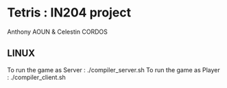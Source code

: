# Tetris : IN204 project
Anthony AOUN & Celestin CORDOS

## LINUX
To run the game as Server : ./compiler_server.sh
To run the game as Player : ./compiler_client.sh
